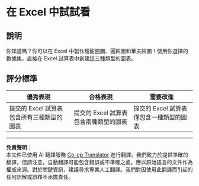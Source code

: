 <!--
CO_OP_TRANSLATOR_METADATA:
{
  "original_hash": "1e00fe6a244c2f8f9a794c862661dd4f",
  "translation_date": "2025-08-27T10:50:16+00:00",
  "source_file": "3-Data-Visualization/11-visualization-proportions/assignment.md",
  "language_code": "mo"
}
-->
# 在 Excel 中試試看

## 說明

你知道嗎？你可以在 Excel 中製作甜甜圈圖、圓餅圖和華夫餅圖！使用你選擇的數據集，直接在 Excel 試算表中創建這三種類型的圖表。

## 評分標準

| 優秀表現                                             | 合格表現                                      | 需要改進                                            |
| --------------------------------------------------- | --------------------------------------------- | -------------------------------------------------- |
| 提交的 Excel 試算表包含所有三種類型的圖表           | 提交的 Excel 試算表包含兩種類型的圖表         | 提交的 Excel 試算表僅包含一種類型的圖表           |

---

**免責聲明**：  
本文件已使用 AI 翻譯服務 [Co-op Translator](https://github.com/Azure/co-op-translator) 進行翻譯。我們致力於提供準確的翻譯，但請注意，自動翻譯可能包含錯誤或不準確之處。應以原始語言的文件作為權威來源。對於關鍵資訊，建議尋求專業人工翻譯。我們對因使用此翻譯而引起的任何誤解或誤釋不承擔責任。